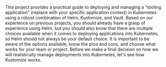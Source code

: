 This project provides a practical guide to deploying and managing a "tooling application" (replace with your specific application context) in Kubernetes using a robust combination of Helm, Kustomize, and Vault.
Based on our experience on previous projects, you should already have a grasp of experience using Helm, but you should also know that there are multiple choices available when it comes to deploying applications into
Kubernetes, so Helm should not always be your default choice. It is important to be aware of the options available, know the pros and cons, and choose what works for your team or project.
Before we make a final decision on how we will realistically manage deployments into Kubernetes, let's see how Kustomize works.


















